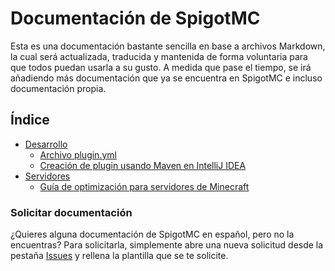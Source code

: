 # Documentación de SpigotMC

Esta es una documentación bastante sencilla en base a archivos Markdown, la cual será actualizada, traducida y mantenida de forma voluntaria para que todos puedan usarla a su gusto. A medida que pase el tiempo, se irá añadiendo más documentación que ya se encuentra en SpigotMC e incluso documentación propia.

## Índice

- [Desarrollo](https://github.com/ZafireStudios/spigot-docs-spanish/tree/main/development)
  - [Archivo plugin.yml](https://github.com/ZafireStudios/spigot-docs-spanish/blob/main/development/PLUGIN-YML.md)
  - [Creación de plugin usando Maven en IntelliJ IDEA](https://github.com/ZafireStudios/spigot-docs-spanish/blob/main/development/PLUGIN-MAVEN-INTELLIJ.md)
- [Servidores](https://github.com/ZafireStudios/spigot-docs-spanish/tree/main/servers)
  - [Guía de optimización para servidores de Minecraft](https://github.com/ZafireStudios/spigot-docs-spanish/blob/main/servers/OPTIMIZATION-GUIDE.md)

### Solicitar documentación

¿Quieres alguna documentación de SpigotMC en español, pero no la encuentras? Para solicitarla, simplemente abre una nueva solicitud desde la pestaña [Issues](https://github.com/ZafireStudios/spigot-docs-spanish/issues) y rellena la plantilla que se te solicite.
